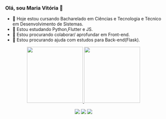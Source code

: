 ### Olá, sou Maria Vitória 👋

- 🔭 Hoje estou cursando Bacharelado em Ciências e Tecnologia e Técnico em Desenvolvimento de Sistemas.
- 🌱 Estou estudando Python,Flutter e JS.
- 👯 Estou procurando colaborar/ aprofundar em Front-end.
- 🤔 Estou procurando ajuda com estudos para Back-end(Flask).
<div align="center">
  <a href="https://github.com/Maria-a17">
  <img height="180em" src="https://github-readme-stats.vercel.app/api?username=vitoriadaamasceno&show_icons=true&theme=dracula&include_all_commits=true&count_private=true"/>
  <img height="180em" src="https://github-readme-stats.vercel.app/api/top-langs/?username=vitoriadaamasceno&layout=compact&langs_count=7&theme=dracula"/>
</div>
  <br>
  <div align="center"> 
  <a href="https://www.instagram.com/vitoriadaamasceno/" target="_blank"><img src="https://img.shields.io/badge/-Instagram-%23E4405F?style=for-the-badge&logo=instagram&logoColor=white" target="_blank"></a>
  <a href = "mailto:damascenovitoriam@gmail.com"><img src="https://img.shields.io/badge/-Gmail-%23333?style=for-the-badge&logo=gmail&logoColor=white" target="_blank"></a>
  <a href="https://www.linkedin.com/in/vitoria-damasceno/" target="_blank"><img src="https://img.shields.io/badge/-LinkedIn-%230077B5?style=for-the-badge&logo=linkedin&logoColor=white" target="_blank"></a> 
 
  </div>

